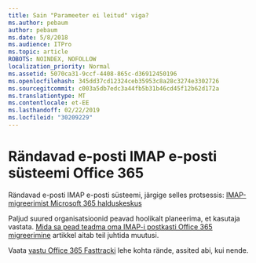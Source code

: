 ```yaml
---
title: Sain "Parameeter ei leitud" viga?
ms.author: pebaum
author: pebaum
ms.date: 5/8/2018
ms.audience: ITPro
ms.topic: article
ROBOTS: NOINDEX, NOFOLLOW
localization_priority: Normal
ms.assetid: 5070ca31-9ccf-4408-865c-d36912450196
ms.openlocfilehash: 345dd37cd12324ceb35953c8a28c3274e3302726
ms.sourcegitcommit: c003a5db7edc3a44fb5b31b46cd45f12b62d172a
ms.translationtype: MT
ms.contentlocale: et-EE
ms.lasthandoff: 02/22/2019
ms.locfileid: "30209229"
---
```

# <a name="migrating-email-from-imap-email-system-to-office-365"></a>Rändavad e-posti IMAP e-posti süsteemi Office 365

Rändavad e-posti IMAP e-posti süsteemi, järgige selles protsessis: [IMAP-migreerimist Microsoft 365 halduskeskus](https://support.office.com/article/4682f2e4-f720-4868-91ab-207f5b0c325d)
  
Paljud suured organisatsioonid peavad hoolikalt planeerima, et kasutaja vastata. [Mida sa pead teadma oma IMAP-i postkasti Office 365 migreerimine](https://docs.microsoft.com/en-us/Exchange/mailbox-migration/migrating-imap-mailboxes/migrating-imap-mailboxes) artikkel aitab teil juhtida muutusi. 

Vaata [vastu Office 365 Fasttracki](https://www.microsoft.com/fasttrack/microsoft-365/office-365) lehe kohta rände, assited abi, kui nende.
  

